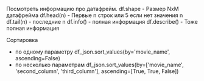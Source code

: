 Посмотреть информацию про датафрейм.
    df.shape - Размер NxM датафрейма
    df.head(n) - Первые n строк или 5 если нет значения n
    df.tail(n) - последние n
    df.info() - полная информация
    df.describe() - Тоже полная информация

Сортировка
- по одному параметру
    df_json.sort_values(by='movie_name', ascending=False)
- по несколько параметрам
    df_json.sort_values(by=['movie_name', 'second_column', 'third_column'], ascending=[True, True, False])